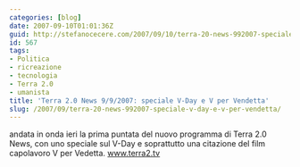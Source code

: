 ```yaml
---
categories: [blog]
date: 2007-09-10T01:01:36Z
guid: http://stefanocecere.com/2007/09/10/terra-20-news-992007-speciale-v-day-e-v-per-vendetta/
id: 567
tags:
- Politica
- ricreazione
- tecnologia
- Terra 2.0
- umanista
title: 'Terra 2.0 News 9/9/2007: speciale V-Day e V per Vendetta'
slug: /2007/09/terra-20-news-992007-speciale-v-day-e-v-per-vendetta/
---
```


andata in onda ieri la prima puntata del nuovo programma di Terra 2.0 News, con uno speciale sul V-Day e soprattutto una citazione del film capolavoro V per Vedetta. <a href="http://www.terra2.tv" target="_blank">www.terra2.tv</a>